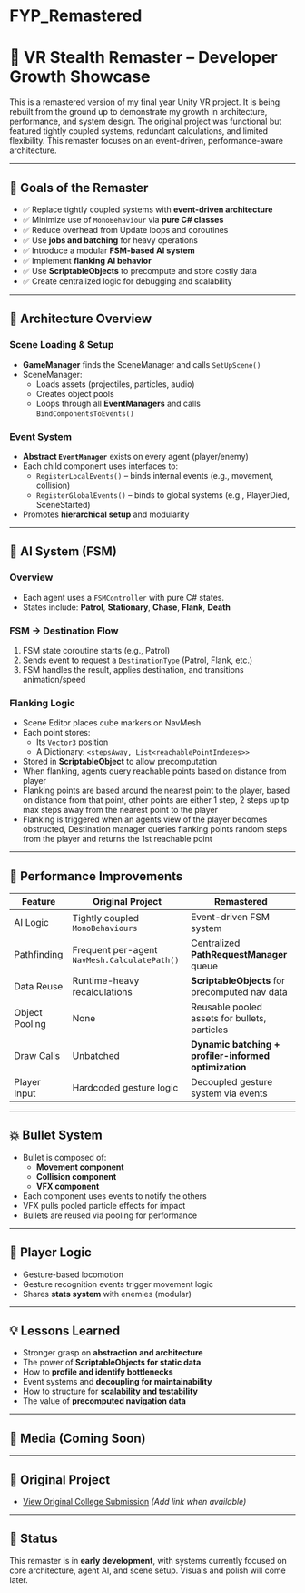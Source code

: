 # FYP_Remastered
 
# 🧠 VR Stealth Remaster – Developer Growth Showcase

This is a remastered version of my final year Unity VR project. It is being rebuilt from the ground up to demonstrate my growth in architecture, performance, and system design. The original project was functional but featured tightly coupled systems, 
redundant calculations, and limited flexibility. This remaster focuses on an event-driven, performance-aware architecture.

---

## 🎯 Goals of the Remaster

- ✅ Replace tightly coupled systems with **event-driven architecture**
- ✅ Minimize use of `MonoBehaviour` via **pure C# classes**
- ✅ Reduce overhead from Update loops and coroutines
- ✅ Use **jobs and batching** for heavy operations
- ✅ Introduce a modular **FSM-based AI system**
- ✅ Implement **flanking AI behavior**
- ✅ Use **ScriptableObjects** to precompute and store costly data
- ✅ Create centralized logic for debugging and scalability

---

## 🧩 Architecture Overview

### Scene Loading & Setup
- **GameManager** finds the SceneManager and calls `SetUpScene()`
- SceneManager:
  - Loads assets (projectiles, particles, audio)
  - Creates object pools
  - Loops through all **EventManagers** and calls `BindComponentsToEvents()`

### Event System
- **Abstract `EventManager`** exists on every agent (player/enemy)
- Each child component uses interfaces to:
  - `RegisterLocalEvents()` – binds internal events (e.g., movement, collision)
  - `RegisterGlobalEvents()` – binds to global systems (e.g., PlayerDied, SceneStarted)
- Promotes **hierarchical setup** and modularity

---

## 🧠 AI System (FSM)

### Overview
- Each agent uses a `FSMController` with pure C# states.
- States include: **Patrol**, **Stationary**, **Chase**, **Flank**, **Death**

### FSM → Destination Flow
1. FSM state coroutine starts (e.g., Patrol)
2. Sends event to request a `DestinationType` (Patrol, Flank, etc.)
3. FSM handles the result, applies destination, and transitions animation/speed

### Flanking Logic
- Scene Editor places cube markers on NavMesh
- Each point stores:
  - Its `Vector3` position
  - A Dictionary: `<stepsAway, List<reachablePointIndexes>>`
- Stored in **ScriptableObject** to allow precomputation
- When flanking, agents query reachable points based on distance from player
- Flanking points are based around the nearest point to the player, based on distance from that point, other points are either 1 step, 2 steps up tp max steps away from the nearest point to the player
- Flanking is triggered when an agents view of the player becomes obstructed, Destination manager queries flanking points random steps from the player and returns the 1st reachable point 

---

## 🔧 Performance Improvements

| Feature | Original Project | Remastered |
|--------|------------------|------------|
| AI Logic | Tightly coupled `MonoBehaviours` | Event-driven FSM system |
| Pathfinding | Frequent per-agent `NavMesh.CalculatePath()` | Centralized **PathRequestManager** queue |
| Data Reuse | Runtime-heavy recalculations | **ScriptableObjects** for precomputed nav data |
| Object Pooling | None | Reusable pooled assets for bullets, particles |
| Draw Calls | Unbatched | **Dynamic batching + profiler-informed optimization** |
| Player Input | Hardcoded gesture logic | Decoupled gesture system via events |

---

## 💥 Bullet System

- Bullet is composed of:
  - **Movement component**
  - **Collision component**
  - **VFX component**
- Each component uses events to notify the others
- VFX pulls pooled particle effects for impact
- Bullets are reused via pooling for performance

---

## 🧍 Player Logic

- Gesture-based locomotion
- Gesture recognition events trigger movement logic
- Shares **stats system** with enemies (modular)

---

## 💡 Lessons Learned

- Stronger grasp on **abstraction and architecture**
- The power of **ScriptableObjects for static data**
- How to **profile and identify bottlenecks**
- Event systems and **decoupling for maintainability**
- How to structure for **scalability and testability**
- The value of **precomputed navigation data**

---

## 📸 Media (Coming Soon)

<!--
Drop in comparison gifs, before/after screenshots or diagrams here.
-->

---

## 🔗 Original Project

- [View Original College Submission](#) *(Add link when available)*

---

## 🧪 Status

This remaster is in **early development**, with systems currently focused on core architecture, agent AI, and scene setup. Visuals and polish will come later.

